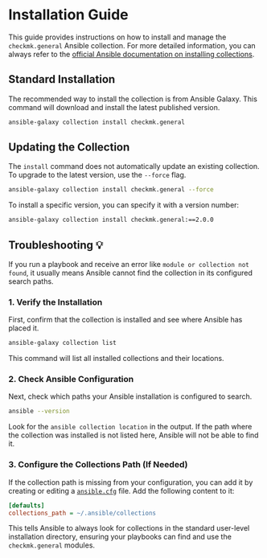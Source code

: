 # Installation Guide

This guide provides instructions on how to install and manage the `checkmk.general` Ansible collection. For more detailed information, you can always refer to the [official Ansible documentation on installing collections](https://docs.ansible.com/ansible/latest/collections_guide/collections_installing.html).

## Standard Installation

The recommended way to install the collection is from Ansible Galaxy. This command will download and install the latest published version.

```bash
ansible-galaxy collection install checkmk.general
```

## Updating the Collection

The `install` command does not automatically update an existing collection. To upgrade to the latest version, use the `--force` flag.

```bash
ansible-galaxy collection install checkmk.general --force
```

To install a specific version, you can specify it with a version number:

```bash
ansible-galaxy collection install checkmk.general:==2.0.0
```

## Troubleshooting 💡

If you run a playbook and receive an error like `module or collection not found`, it usually means Ansible cannot find the collection in its configured search paths.

### 1. Verify the Installation

First, confirm that the collection is installed and see where Ansible has placed it.

```bash
ansible-galaxy collection list
```

This command will list all installed collections and their locations.

### 2. Check Ansible Configuration

Next, check which paths your Ansible installation is configured to search.

```bash
ansible --version
```

Look for the `ansible collection location` in the output. If the path where the collection was installed is not listed here, Ansible will not be able to find it.

### 3. Configure the Collections Path (If Needed)

If the collection path is missing from your configuration, you can add it by creating or editing a [`ansible.cfg`](https://docs.ansible.com/ansible/latest/reference_appendices/config.html) file. Add the following content to it:

```ini
[defaults]
collections_path = ~/.ansible/collections
```

This tells Ansible to always look for collections in the standard user-level installation directory, ensuring your playbooks can find and use the `checkmk.general` modules.